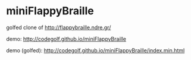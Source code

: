 # miniFlappyBraille
golfed clone of http://flappybraille.ndre.gr/

demo: http://codegolf.github.io/miniFlappyBraille

demo (golfed): http://codegolf.github.io/miniFlappyBraille/index.min.html
